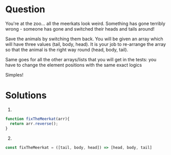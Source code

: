 # Question
You're at the zoo... all the meerkats look weird. Something has gone terribly wrong - someone has gone and switched their heads and tails around!

Save the animals by switching them back. You will be given an array which will have three values (tail, body, head). It is your job to re-arrange the array so that the animal is the right way round (head, body, tail).

Same goes for all the other arrays/lists that you will get in the tests: you have to change the element positions with the same exact logics

Simples!

# Solutions
1.
``` javascript
function fixTheMeerkat(arr){
  return arr.reverse();
}
```

2.
``` javascript
const fixTheMeerkat = ([tail, body, head]) => [head, body, tail]
```

